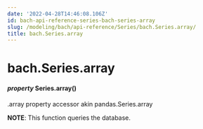 ```yaml
---
date: '2022-04-28T14:46:08.106Z'
id: bach-api-reference-series-bach-series-array
slug: /modeling/bach/api-reference/Series/bach.Series.array/
title: bach.Series.array
---
```


# bach.Series.array


#### _property_ Series.array()
.array property accessor akin pandas.Series.array

**NOTE**: This function queries the database.

<!-- !! processed by numpydoc !! -->

